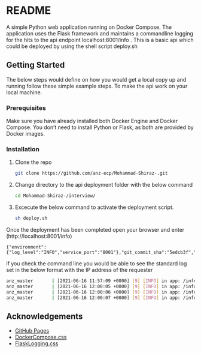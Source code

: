 # README

A simple Python web application running on Docker Compose. The application uses the Flask framework and maintains a commandline logging for the hits to the api endpoint localhost:8001/info . This is a basic api which could be deployed by using the shell script deploy.sh

<!-- GETTING STARTED -->
## Getting Started

The below steps would define on how you would get a local copy up and running follow these simple example steps. To make the api work on your local machine.

### Prerequisites

Make sure you have already installed both Docker Engine and Docker Compose. You don’t need to install Python or Flask, as both are provided by Docker images.

### Installation

1. Clone the repo
   ```sh
   git clone https://github.com/anz-ecp/Mohammad-Shiraz-.git
   ```
2. Change directory to the api deployment folder with the below command
   ```sh
   cd Mohammad-Shiraz-/interview/
   ```
3. Excecute the below command to activate the deployment script.
   ```sh
   sh deploy.sh
   ```

<!-- Post Deployment -->

Once the deployment has been completed open your browser and enter (http://localhost:8001/info)

   ```JS
   {"environment":{"log_level":"INFO","service_port":"8001"},"git_commit_sha":"5edcb3f","service_name":"myapplication","version":"1.0.0"}
   ```


if you check the command line you would be able to see the standard log set in the below format with the IP address of the requester

```sh
anz_master       | [2021-06-16 11:57:09 +0000] [9] [INFO] in app: /info accessed from IP: 172.22.0.1
anz_master       | [2021-06-16 12:00:05 +0000] [9] [INFO] in app: /info accessed from IP: 172.22.0.1
anz_master       | [2021-06-16 12:00:06 +0000] [9] [INFO] in app: /info accessed from IP: 172.22.0.1
anz_master       | [2021-06-16 12:00:07 +0000] [9] [INFO] in app: /info accessed from IP: 172.22.0.1

```

<!-- ACKNOWLEDGEMENTS -->
## Acknowledgements

* [GitHub Pages](https://pages.github.com)
* [DockerCompose.css](https://docs.docker.com/compose/reference/)
* [FlaskLogging.css](https://flask.palletsprojects.com/en/2.0.x/logging/)


